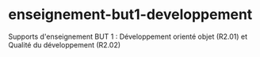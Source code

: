 # enseignement-but1-developpement
Supports d'enseignement BUT 1 : Développement orienté objet (R2.01) et Qualité du développement (R2.02)
